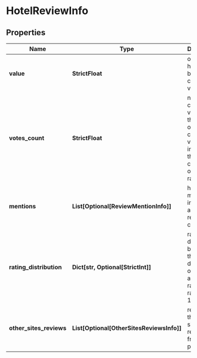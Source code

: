# HotelReviewInfo


## Properties

| Name | Type | Description | Notes |
|------------ | ------------- | ------------- | -------------|
**value** | **StrictFloat** | overall hotel rating based on customer votes |[optional]|
**votes_count** | **StrictFloat** | number of customer votes<br>the number of customer votes included in the calculation of the hotel rating |[optional]|
**mentions** | **List[Optional[ReviewMentionInfo]]** | hotel mentions<br>information about hotel reviews by criteria |[optional]|
**rating_distribution** | **Dict[str, Optional[StrictInt]]** | rating distribution by votes<br>the distribution of votes across the rating in the range from 1 to 5 |[optional]|
**other_sites_reviews** | **List[Optional[OtherSitesReviewsInfo]]** | reviews on third-party sites<br>reviews from third-paty sites |[optional]|